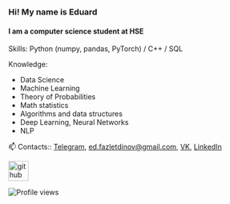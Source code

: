 ### Hi! My name is Eduard
#### I am a computer science student at HSE

Skills: Python (numpy, pandas, PyTorch) / C++ / SQL

Knowledge:
- Data Science
- Machine Learning
- Theory of Probabilities
- Math statistics
- Algorithms and data structures
- Deep Learning, Neural Networks
- NLP



📫 Contacts:: [Telegram](https://t.me/fazlet), ed.fazletdinov@gmail.com, [VK](https://vk.com/enakau), [LinkedIn](https://www.linkedin.com/in/eduardfazletdinov/)


[<img src='https://cdn.jsdelivr.net/npm/simple-icons@3.0.1/icons/github.svg' alt='github' height='40'>](https://github.com/Fazlet)

<!---
![GitHub stats](https://github-readme-stats.vercel.app/api?username=Fazlet&show_icons=true)  
!-->
![Profile views](https://gpvc.arturio.dev/Fazlet)  
